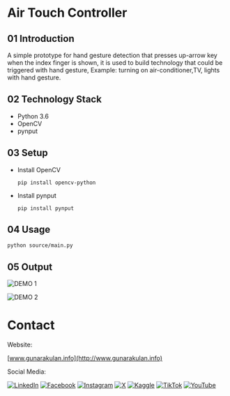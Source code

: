 # Air Touch Controller

## 01 Introduction

A simple prototype for hand gesture detection that presses up-arrow key when the index finger is shown, it is used to build technology that could be triggered with hand gesture, Example: turning on air-conditioner,TV, lights with hand gesture.

## 02 Technology Stack

- Python 3.6
- OpenCV
- pynput

## 03 Setup

- Install OpenCV

  ```
  pip install opencv-python
  ```

- Install pynput

  ```
  pip install pynput
  ```

## 04 Usage

```
python source/main.py
```

## 05 Output

![DEMO 1](docs/media/demo-1.gif)

![DEMO 2](docs/media/demo-2.gif)

# Contact

Website:

[www.gunarakulan.info](http://www.gunarakulan.info)

Social Media:

[![LinkedIn](https://img.shields.io/badge/-LinkedIn-E01E5A?style=flat-square&logo=linkedin&logoColor=white)](https://www.linkedin.com/in/gunarakulangunaretnam)
[![Facebook](https://img.shields.io/badge/-Facebook-E01E5A?style=flat-square&logo=facebook&logoColor=white)](https://www.facebook.com/gunarakulangunaretnam)
[![Instagram](https://img.shields.io/badge/-Instagram-E01E5A?style=flat-square&logo=instagram&logoColor=white)](https://www.instagram.com/gunarakulangunaretnam)
[![X](https://img.shields.io/badge/-X.COM-E01E5A?style=flat-square&logo=x&logoColor=white&labelColor=E01E5A)](https://x.com/gunarakulangr)
[![Kaggle](https://img.shields.io/badge/-Kaggle-E01E5A?style=flat-square&logo=kaggle&logoColor=white)](https://www.kaggle.com/gunarakulangr)
[![TikTok](https://img.shields.io/badge/-TikTok-E01E5A?style=flat-square&logo=tiktok&logoColor=white)](https://www.tiktok.com/@gunarakulangunaretnam)
[![YouTube](https://img.shields.io/badge/-YouTube-E01E5A?style=flat-square&logo=youtube&logoColor=white)](https://www.youtube.com/channel/UCjMOdgHFAjAdBKiqV8y2Tww)






